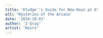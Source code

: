 ```yaml
---
title: 'Kludge''s Guide for New Keys pt 6'
alt: 'Mysteries of the Arcana'
date: '2024-10-03'
author: 'J Gray'
artist: 'Keira'
---
```

